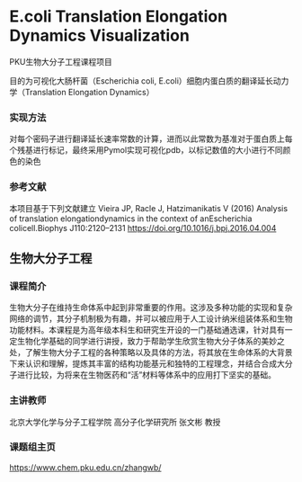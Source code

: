 # E.coli Translation Elongation Dynamics Visualization

PKU生物大分子工程课程项目

目的为可视化大肠杆菌（Escherichia coli, E.coli）细胞内蛋白质的翻译延长动力学（Translation Elongation Dynamics）

### 实现方法
对每个密码子进行翻译延长速率常数的计算，进而以此常数为基准对于蛋白质上每个残基进行标记，最终采用Pymol实现可视化pdb，以标记数值的大小进行不同颜色的染色

### 参考文献
本项目基于下列文献建立
Vieira JP, Racle J, Hatzimanikatis V (2016) Analysis of translation elongationdynamics in the context of anEscherichia colicell.Biophys J110:2120–2131
https://doi.org/10.1016/j.bpj.2016.04.004

## 生物大分子工程

### 课程简介
生物大分子在维持生命体系中起到非常重要的作用。这涉及多种功能的实现和复杂网络的调节，其分子机制极为有趣，并可以被应用于人工设计纳米组装体系和生物功能材料。本课程是为高年级本科生和研究生开设的一门基础通选课，针对具有一定生物化学基础的同学进行讲授，致力于帮助学生欣赏生物大分子体系的美妙之处，了解生物大分子工程的各种策略以及具体的方法，将其放在生命体系的大背景下来认识和理解，提炼其丰富的结构功能基元和独特的工程理念，并结合合成大分子进行比较，为将来在生物医药和“活”材料等体系中的应用打下坚实的基础。

### 主讲教师
北京大学化学与分子工程学院 高分子化学研究所 张文彬 教授

### 课题组主页
https://www.chem.pku.edu.cn/zhangwb/